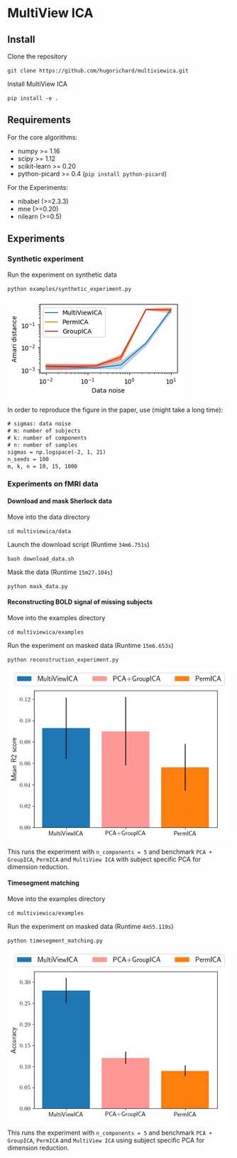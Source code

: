 # MultiView ICA

## Install

Clone the repository

`git clone https://github.com/hugorichard/multiviewica.git`

Install MultiView ICA

`pip install -e .`


## Requirements
For the core algorithms:
* numpy >= 1.16
* scipy >= 1.12
* scikit-learn >= 0.20
* python-picard >= 0.4 (``pip install python-picard``)

For the Experiments:
* nibabel (>=2.3.3)
* mne (>=0.20)
* nilearn (>=0.5)
## Experiments

### Synthetic experiment

Run the experiment on synthetic data

`python examples/synthetic_experiment.py`

![synthetic_experiment](./figures/synthetic_experiment.png)

In order to reproduce the figure in the paper, use (might take a long time):
```
# sigmas: data noise
# m: number of subjects
# k: number of components
# n: number of samples
sigmas = np.logspace(-2, 1, 21)
n_seeds = 100
m, k, n = 10, 15, 1000
```

### Experiments on fMRI data

#### Download and mask Sherlock data

Move into the data directory

``cd multiviewica/data``

Launch the download script (Runtime ``34m6.751s``)

`` bash download_data.sh ``

Mask the data (Runtime ``15m27.104s``)

``python mask_data.py``

#### Reconstructing BOLD signal of missing subjects

Move into the examples directory

``cd multiviewica/examples``

Run the experiment on masked data (Runtime ``15m6.653s``)

``python reconstruction_experiment.py``

![reconstruction_experiment](./figures/reconstruction.png)

This runs the experiment with ``n_components = 5`` and benchmark ``PCA + GroupICA``,  ``PermICA`` and ``MultiView ICA`` with subject specific PCA for dimension reduction.

#### Timesegment matching

Move into the examples directory

``cd multiviewica/examples``

Run the experiment on masked data (Runtime ``4m55.119s``)

``python timesegment_matching.py``

![timesegment_matching](./figures/timesegment_matching.png)

This runs the experiment with ``n_components = 5`` and benchmark ``PCA + GroupICA``, ``PermICA`` and ``MultiView ICA`` using subject specific PCA for dimension reduction.
